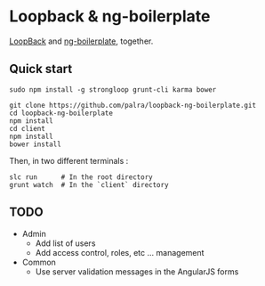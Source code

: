 Loopback & ng-boilerplate
=========================
[LoopBack](http://loopback.io) and [ng-boilerplate](http://joshdmiller.github.io/ng-boilerplate/), together.

## Quick start

```
sudo npm install -g strongloop grunt-cli karma bower

git clone https://github.com/palra/loopback-ng-boilerplate.git
cd loopback-ng-boilerplate
npm install
cd client
npm install
bower install

```

Then, in two different terminals :

```
slc run      # In the root directory
grunt watch  # In the `client` directory

```

## TODO

* Admin
  * Add list of users
  * Add access control, roles, etc ... management
* Common
  * Use server validation messages in the AngularJS forms
